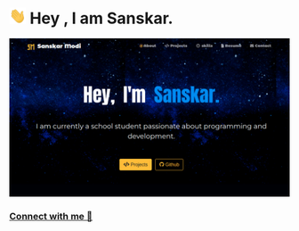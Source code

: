 ### <h1><img src="https://github.com/sansProg/sansProg/blob/main/Hi.gif" width="30"> Hey , I am Sanskar. </h1>

<a href="https://sansprog.github.io/Portfolio/"><img src="https://github.com/sansProg/sansProg/blob/main/websiteimg.png" width="viewport"></a>

<h3><a href="https://sansprog.github.io/Portfolio/#contact"> Connect with me 💬</a></h4>
<!--
**sansProg/sansProg** is a ✨ _special_ ✨ repository because its `README.md` (this file) appears on your GitHub profile.

Here are some ideas to get you started:

- 🔭 I’m currently working on ...
- 🌱 I’m currently learning ...
- 👯 I’m looking to collaborate on ...
- 🤔 I’m looking for help with ...
- 💬 Ask me about ...
- 📫 How to reach me: ...
- 😄 Pronouns: ...
- ⚡ Fun fact: ...
-->
